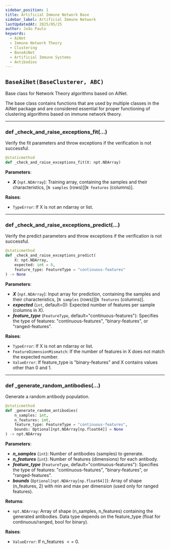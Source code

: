 ```yaml
---
sidebar_position: 1
title: Artificial Immune Network Base
sidebar_label: Artificial Immune Network
lastUpdatedAt: 2025/05/25
author: João Paulo
keywords:
  - AiNet
  - Immune Network Theory
  - Clustering
  - BaseAiNet
  - Artificial Immune Systems
  - Antibodies
---
```


## ``BaseAiNet(BaseClusterer, ABC)``

Base class for Network Theory algorithms based on AiNet.

The base class contains functions that are used by multiple classes in the AiNet package and
are considered essential for proper functioning of clustering algorithms based on immune network theory.

---

### def _check_and_raise_exceptions_fit(...)

Verify the fit parameters and throw exceptions if the verification is not successful.

```python
@staticmethod
def _check_and_raise_exceptions_fit(X: npt.NDArray)
```

**Parameters**:

* ***X*** (`npt.NDArray`): Training array, containing the samples and their characteristics, \[`N samples` (rows)]\[`N features` (columns)].

**Raises**:

* `TypeError`: If X is not an ndarray or list.

---

### def _check_and_raise_exceptions_predict(...)

Verify the predict parameters and throw exceptions if the verification is not successful.

```python
@staticmethod
def _check_and_raise_exceptions_predict(
    X: npt.NDArray,
    expected: int = 0,
    feature_type: FeatureType = "continuous-features"
) -> None
```

**Parameters**:

* ***X*** (`npt.NDArray`): Input array for prediction, containing the samples and their characteristics, \[`N samples` (rows)]\[`N features` (columns)].
* ***expected*** (`int`, default=0): Expected number of features per sample (columns in X).
* ***feature_type*** (`FeatureType`, default="continuous-features"): Specifies the type of features: "continuous-features", "binary-features", or "ranged-features".

**Raises**:

* `TypeError`: If X is not an ndarray or list.
* `FeatureDimensionMismatch`: If the number of features in X does not match the expected number.
* `ValueError`: If feature_type is "binary-features" and X contains values other than 0 and 1.

---

### def _generate_random_antibodies(...)

Generate a random antibody population.

```python
@staticmethod
def _generate_random_antibodies(
    n_samples: int,
    n_features: int,
    feature_type: FeatureType = "continuous-features",
    bounds: Optional[npt.NDArray[np.float64]] = None
) -> npt.NDArray
```

**Parameters**:

* ***n_samples*** (`int`): Number of antibodies (samples) to generate.
* ***n_features*** (`int`): Number of features (dimensions) for each antibody.
* ***feature_type*** (`FeatureType`, default="continuous-features"): Specifies the type of features: "continuous-features", "binary-features", or "ranged-features".
* ***bounds*** (`Optional[npt.NDArray[np.float64]]`): Array of shape (n_features, 2) with min and max per dimension (used only for ranged features).

**Returns**:

* `npt.NDArray`: Array of shape (n_samples, n_features) containing the generated antibodies.
  Data type depends on the feature_type (float for continuous/ranged, bool for binary).

**Raises**:

* `ValueError`: If n_features $<=$ 0.
